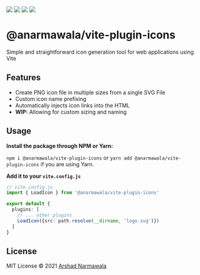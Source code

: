 <img src="https://img.shields.io/npm/v/@anarmawala/vite-plugin-icons?style=flat-square">
<img src="https://img.shields.io/npm/l/@anarmawala/vite-plugin-icons?style=flat-square">
<img src="https://img.shields.io/github/issues/anarmawala/vite-plugin-icons?style=flat-square">
<img src="https://img.shields.io/github/issues-pr/anarmawala/vite-plugin-icons?style=flat-square">

# @anarmawala/vite-plugin-icons

Simple and straightforward icon generation tool for web applications using Vite
## Features
 - Create PNG icon file in multiple sizes from a single SVG File
 - Custom icon name prefixing
 - Automatically injects icon links into the HTML
 - **WIP:** Allowing for custom sizing and naming
## Usage
**Install the package through NPM or Yarn:**

`npm i @anarmawala/vite-plugin-icons`
or
`yarn add @anarmawala/vite-plugin-icons` if you are using Yarn.

**Add it to your `vite.config.js`**

```ts
// vite.config.js
import { LoadIcon } from '@anarmawala/vite-plugin-icons'

export default {
  plugins: [
    // ... other plugins
    LoadIcon({src: path.resolve(__dirname, 'logo.svg')})
  ]
}
```

## License
MIT License © 2021 [Arshad Narmawala](https://github.com/anarmawala)